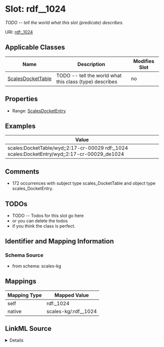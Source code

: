 

# Slot: rdf__1024


_TODO -- tell the world what this slot (predicate) describes._





URI: [rdf:_1024](http://www.w3.org/1999/02/22-rdf-syntax-ns#_1024)



<!-- no inheritance hierarchy -->





## Applicable Classes

| Name | Description | Modifies Slot |
| --- | --- | --- |
| [ScalesDocketTable](../classes/ScalesDocketTable.md) | TODO -- tell the world what this class (type) describes |  no  |







## Properties

* Range: [ScalesDocketEntry](../classes/ScalesDocketEntry.md)






## Examples

| Value |
| --- |
| scales:DocketTable/wyd;;2:17-cr-00029 rdf:_1024 scales:DocketEntry/wyd;;2:17-cr-00029_de1024 |

## Comments

* 172 occurrences with subject type scales_DocketTable and object type scales_DocketEntry.

## TODOs

* TODO -- Todos for this slot go here
* or you can delete the todos
* if you think the class is perfect.

## Identifier and Mapping Information







### Schema Source


* from schema: scales-kg




## Mappings

| Mapping Type | Mapped Value |
| ---  | ---  |
| self | rdf:_1024 |
| native | scales-kg/:rdf__1024 |




## LinkML Source

<details>
```yaml
name: rdf__1024
description: TODO -- tell the world what this slot (predicate) describes.
todos:
- TODO -- Todos for this slot go here
- or you can delete the todos
- if you think the class is perfect.
comments:
- 172 occurrences with subject type scales_DocketTable and object type scales_DocketEntry.
examples:
- value: scales:DocketTable/wyd;;2:17-cr-00029 rdf:_1024 scales:DocketEntry/wyd;;2:17-cr-00029_de1024
from_schema: scales-kg
rank: 1000
slot_uri: rdf:_1024
alias: rdf__1024
domain_of:
- scales_DocketTable
range: scales_DocketEntry

```
</details>